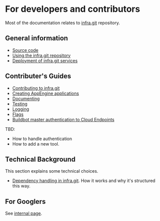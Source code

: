 # For developers and contributors

Most of the documentation relates to
[infra.git](https://chromium.googlesource.com/infra/infra/+/master) repository.

## General information

* [Source code](source.md)
* [Using the infra.git repository](usage.md)
* [Deployment of infra.git services](deployment.md)

## Contributer's Guides

* [Contributing to infra.git](contributing.md)
* [Creating AppEngine
  applications](../appengine/README.md#Creating-an-appengine-application)
* [Documenting](documenting.md)
* [Testing](testing.md)
* [Logging](../infra_libs/logs/README.md)
* [Flags](flags.md)
* [Buildbot master authentication to Cloud Endpoints](master_auth.md)

TBD:

* How to handle authentication
* How to add a new tool.

## Technical Background

This section explains some technical choices.

* [Dependency handling in infra.git](../bootstrap/README.md). How it works and
  why it's structured this way.

## For Googlers

See [internal page](http://go/chrome-infra-docs-internal/developers.md).
